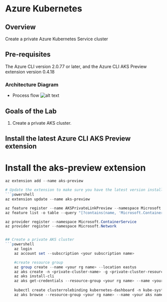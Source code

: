 # Azure Kubernetes 
## Overview

Create a private Azure Kubernetes Service cluster

## Pre-requisites 
The Azure CLI version 2.0.77 or later, and the Azure CLI AKS Preview extension version 0.4.18

### Architecture Diagram
* Process flow ![alt text](https://github.com/preddy727/AzureTerraformTemplates/blob/master/Images/architecture.png)

## Goals of the Lab
1. Create a private AKS cluster.   

## Install the latest Azure CLI AKS Preview extension

# Install the aks-preview extension
```powershell
az extension add --name aks-preview

# Update the extension to make sure you have the latest version installed
```powershell
az extension update --name aks-preview

az feature register --name AKSPrivateLinkPreview --namespace Microsoft.ContainerService
az feature list -o table --query "[?contains(name, 'Microsoft.ContainerService/AKSPrivateLinkPreview')].{Name:name,State:properties.state}"

az provider register --namespace Microsoft.ContainerService
az provider register --namespace Microsoft.Network


## Create a private AKS cluster
```powershell
    az login
    az account set --subscription <your subscription name>

    #create resource group
    az group create --name <your rg name> --location eastus
    az aks create -n <private-cluster-name> -g <private-cluster-resource-group> --load-balancer-sku standard --enable-private-cluster
    az aks install-cli
    az aks get-credentials --resource-group <your rg name> --name <your aks name>
     
    kubectl create clusterrolebinding kubernetes-dashboard -n kube-system --clusterrole=cluster-admin --serviceaccount=kube-system:kubernetes-dashboard
    az aks browse --resource-group <your rg name> --name <your aks name>
   
